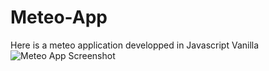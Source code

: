 # Meteo-App
Here is a meteo application developped in Javascript Vanilla
![Meteo App Screenshot]([https://github.com/PirateDesBois/Meteo-App/blob/main/capture.png?raw=true](https://github.com/PirateDesBois/Meteo-App/blob/main/public/img/capture.PNG))
